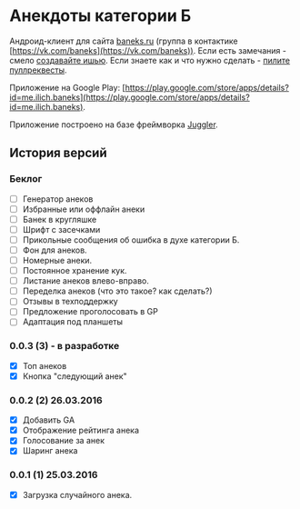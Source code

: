# Анекдоты категории Б

Андроид-клиент для сайта [baneks.ru](http://baneks.ru) (группа в контактике [https://vk.com/baneks](https://vk.com/baneks)).
Если есть замечания - смело [создавайте ишью](https://github.com/dsokolov/baneks/issues/new).
Если знаете как и что нужно сделать - [пилите пуллреквесты](https://github.com/dsokolov/baneks/compare).

Приложение на Google Play: [https://play.google.com/store/apps/details?id=me.ilich.baneks](https://play.google.com/store/apps/details?id=me.ilich.baneks). 

Приложение построено на базе фреймворка [Juggler](https://github.com/dsokolov/juggler).

## История версий

### Беклог

- [ ] Генератор анеков
- [ ] Избранные или оффлайн анеки
- [ ] Банек в кругляшке
- [ ] Шрифт с засечками
- [ ] Прикольные сообщения об ошибка в духе категории Б.
- [ ] Фон для анеков.
- [ ] Номерные анеки.
- [ ] Постоянное хранение кук.
- [ ] Листание анеков влево-вправо.
- [ ] Переделка анеков (что это такое? как сделать?)
- [ ] Отзывы в техподдержку
- [ ] Предложение проголосовать в GP
- [ ] Адаптация под планшеты

### 0.0.3 (3) - в разработке

- [x] Топ анеков
- [x] Кнопка "следующий анек"

### 0.0.2 (2) 26.03.2016

- [x] Добавить GA
- [x] Отображение рейтинга анека
- [x] Голосование за анек
- [x] Шаринг анека

### 0.0.1 (1) 25.03.2016

- [x] Загрузка случайного анека.
